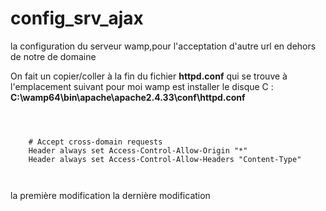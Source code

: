 # config_srv_ajax
la configuration  du serveur wamp,pour l'acceptation d'autre url en dehors de notre de domaine

On fait un copier/coller à la fin du fichier **httpd.conf** qui se trouve à l'emplacement suivant pour moi wamp est
installer le disque C :
**C:\wamp64\bin\apache\apache2.4.33\conf\httpd.conf**
<pre><code>

<IfModule mod_headers.c>
	# Accept cross-domain requests
	Header always set Access-Control-Allow-Origin "*"
	Header always set Access-Control-Allow-Headers "Content-Type"
</IfModule>

</code></pre>
la première modification 
la dernière modification
